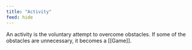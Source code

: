 ```yaml
---
title: "Activity"
feed: hide
---
```


An activity is the voluntary attempt to overcome obstacles. If some of the obstacles are unnecessary, it becomes a [[Game]]. 